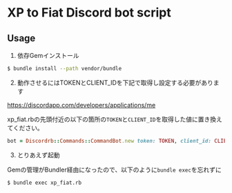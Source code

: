 # XP to Fiat Discord bot script

## Usage

1. 依存Gemインストール

~~~sh
$ bundle install --path vendor/bundle
~~~

2. 動作させるにはTOKENとCLIENT_IDを下記で取得し設定する必要があります

https://discordapp.com/developers/applications/me 

xp_fiat.rbの先頭付近の以下の箇所の`TOKEN`と`CLIENT_ID`を取得した値に置き換えてください。

~~~ruby
bot = Discordrb::Commands::CommandBot.new token: TOKEN, client_id: CLIENT_ID, prefix:'?'
~~~

3. とりあえず起動

Gemの管理がBundler経由になったので、以下のように`bundle exec`を忘れずに

~~~sh
$ bundle exec xp_fiat.rb
~~~
